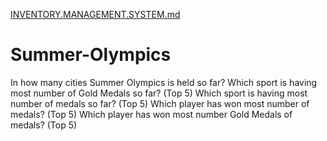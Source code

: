 [INVENTORY.MANAGEMENT.SYSTEM.md](https://github.com/Shakithyaa/Summer-Olympics/files/7163592/INVENTORY.MANAGEMENT.SYSTEM.md)
# Summer-Olympics
 In how many cities Summer Olympics is held so far?
Which sport is having most number of Gold Medals so far? (Top 5)
Which sport is having most number of medals so far? (Top 5)
Which player has won most number of medals? (Top 5)
Which player has won most number Gold Medals of medals? (Top 5)
